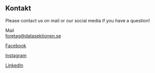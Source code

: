 ## Kontakt

Please contact us on mail or our social media if you have a question! 


Mail<br/>
[foretag@datasektionen.se](mailto:foretag@datasektionen.se) <br/>


[Facebook](https://www.facebook.com/naringslivsgruppendatasektionenkth)

[Instagram](https://www.instagram.com/nlg_data/)

[LinkedIn](https://www.linkedin.com/company/n%C3%A4ringslivsgruppen-datasektionen/)
